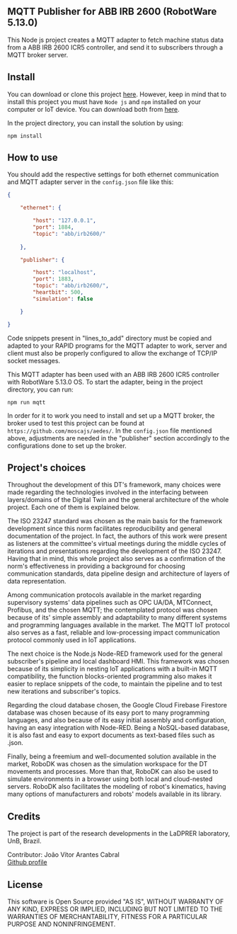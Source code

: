 ## MQTT Publisher for ABB IRB 2600 (RobotWare 5.13.0)

This Node js project creates a MQTT adapter to fetch machine status data from a ABB IRB 2600 ICR5 controller, and send it to subscribers through a MQTT broker server.

## Install

You can download or clone this project [here](https://github.com/MASCAM/ABB_IRB_2600_Digital_Twin). However, keep in mind that to install this project you must have `Node js` and `npm` installed on your computer or IoT device. You can download both from [here](https://nodejs.org/en/).

In the project directory, you can install the solution by using:

```console
npm install
```

## How to use

You should add the respective settings for both ethernet communication and MQTT adapter server in the `config.json` file like this:

```json
{

    "ethernet": {

        "host": "127.0.0.1",
        "port": 1884,
        "topic": "abb/irb2600/"
        
    },

    "publisher": {

        "host": "localhost",
        "port": 1883,
        "topic": "abb/irb2600/",
        "heartbit": 500,
        "simulation": false

    }

}
```
Code snippets present in "lines_to_add" directory must be copied and adapted to your RAPID programs for the MQTT adapter to work, server and client must also be properly configured to allow the exchange of TCP/IP socket messages.

This MQTT adapter has been used with an ABB IRB 2600 ICR5 controller with RobotWare 5.13.0 OS. To start the adapter, being in the project directory, you can run:

```console
npm run mqtt
```

In order for it to work you need to install and set up a MQTT broker, the broker used to test this project can be found at `https://github.com/moscajs/aedes/`. In the `config.json` file mentioned above, adjustments are needed in the "publisher" section accordingly to the configurations done to set up the broker. 

## Project's choices

Throughout the development of this DT's framework, many choices were made regarding the technologies involved in the interfacing between layers/domains of the Digital Twin and the general architecture of the whole project. Each one of them is explained below.

The ISO 23247 standard was chosen as the main basis for the framework development since this norm facilitates reproducibility and general documentation of the project. In fact, the authors of this work were present as listeners at the committee's virtual meetings during the middle cycles of iterations and presentations regarding the development of the ISO 23247. Having that in mind, this whole project also serves as a confirmation of the norm's effectiveness in providing a background for choosing communication standards, data pipeline design and architecture of layers of data representation.

Among communication protocols available in the market regarding supervisory systems' data pipelines such as OPC UA/DA, MTConnect, Profibus, and the chosen MQTT; the contemplated protocol was chosen because of its' simple assembly and adaptability to many different systems and programming languages available in the market. The MQTT IoT protocol also serves as a fast, reliable and low-processing impact communication protocol commonly used in IoT applications.

The next choice is the Node.js Node-RED framework used for the general subscriber's pipeline and local dashboard HMI. This framework was chosen because of its simplicity in nesting IoT applications with a built-in MQTT compatibility, the function blocks-oriented programming also makes it easier to replace snippets of the code, to maintain the pipeline and to test new iterations and subscriber's topics.

Regarding the cloud database chosen, the Google Cloud Firebase Firestore database was chosen because of its easy port to many programming languages, and also because of its easy initial assembly and configuration, having an easy integration with Node-RED. Being a NoSQL-based database, it is also fast and easy to export documents as text-based files such as .json.

Finally, being a freemium and well-documented solution available in the market, RoboDK was chosen as the simulation workspace for the DT movements and processes. More than that, RoboDK can also be used to simulate environments in a browser using both local and cloud-nested servers. RoboDK also facilitates the modeling of robot's kinematics, having many options of manufacturers and robots' models available in its library.



## Credits
The project is part of the research developments in the LaDPRER laboratory, UnB, Brazil.

Contributor: João Vítor Arantes Cabral <br/>
[Github profile](https://github.com/MASCAM) <br/>

## License

This software is Open Source provided "AS IS", WITHOUT WARRANTY OF ANY KIND, EXPRESS OR IMPLIED, INCLUDING BUT NOT LIMITED TO THE WARRANTIES OF MERCHANTABILITY, FITNESS FOR A PARTICULAR PURPOSE AND NONINFRINGEMENT.
